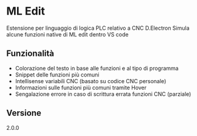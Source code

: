 # ML Edit
Estensione per linguaggio di logica PLC relativo a CNC D.Electron
Simula alcune funzioni native di ML edit dentro VS code

## Funzionalità
- Colorazione del testo in base alle funzioni e al tipo di programma
- Snippet delle funzioni più comuni
- Intellisense variabili CNC (basato su codice CNC personale)
- Informazioni sulle funzioni più comuni tramite Hover
- Sengalazione errore in caso di scrittura errata funzioni CNC (parziale)

## Versione
2.0.0


